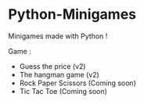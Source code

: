 # Python-Minigames

Minigames made with Python !

Game :
  - Guess the price (v2)
  - The hangman game (v2)
  - Rock Paper Scissors (Coming soon)
  - Tic Tac Toe (Coming soon)
